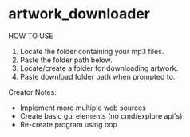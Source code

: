 # artwork_downloader
HOW TO USE
  1. Locate the folder containing your mp3 files.
  2. Paste the folder path below.
  3. Locate/create a folder for downloading artwork.
  4. Paste download folder path when prompted to.

Creator Notes:
  - Implement more multiple web sources
  - Create basic gui elements (no cmd/explore api's)
  - Re-create program using oop

